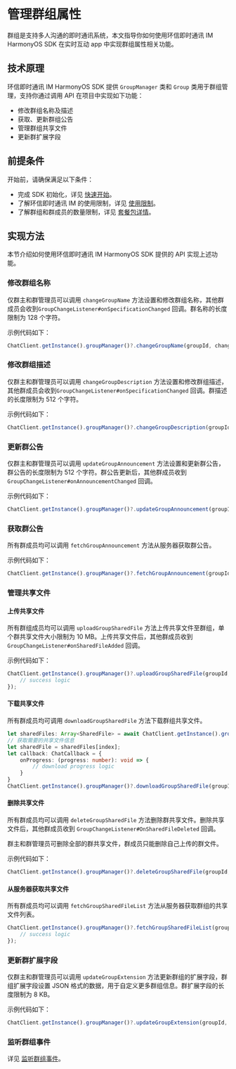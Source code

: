 # 管理群组属性

<Toc />

群组是支持多人沟通的即时通讯系统，本文指导你如何使用环信即时通讯 IM HarmonyOS SDK 在实时互动 app 中实现群组属性相关功能。

## 技术原理

环信即时通讯 IM HarmonyOS SDK 提供 `GroupManager` 类和 `Group` 类用于群组管理，支持你通过调用 API 在项目中实现如下功能：

- 修改群组名称及描述
- 获取、更新群组公告
- 管理群组共享文件
- 更新群扩展字段

## 前提条件

开始前，请确保满足以下条件：

- 完成 SDK 初始化，详见 [快速开始](quickstart.html)。
- 了解环信即时通讯 IM 的使用限制，详见 [使用限制](/product/limitation.html)。
- 了解群组和群成员的数量限制，详见 [套餐包详情](https://www.easemob.com/pricing/im)。

## 实现方法

本节介绍如何使用环信即时通讯 IM HarmonyOS SDK 提供的 API 实现上述功能。

### 修改群组名称

仅群主和群管理员可以调用 `changeGroupName` 方法设置和修改群组名称，其他群成员会收到`GroupChangeListener#onSpecificationChanged` 回调。群名称的长度限制为 128 个字符。

示例代码如下：

```typescript
ChatClient.getInstance().groupManager()?.changeGroupName(groupId, changedGroupName).then(res => console.log(res.groupName()));
```

### 修改群组描述

仅群主和群管理员可以调用 `changeGroupDescription` 方法设置和修改群组描述，其他群成员会收到`GroupChangeListener#onSpecificationChanged` 回调。群描述的长度限制为 512 个字符。

示例代码如下：

```typescript
ChatClient.getInstance().groupManager()?.changeGroupDescription(groupId, description).then(res => console.log(res.description()));
```

### 更新群公告

仅群主和群管理员可以调用 `updateGroupAnnouncement` 方法设置和更新群公告，群公告的长度限制为 512 个字符。群公告更新后，其他群成员收到 `GroupChangeListener#onAnnouncementChanged` 回调。

示例代码如下：

```typescript
ChatClient.getInstance().groupManager()?.updateGroupAnnouncement(groupId, announcement).then(res => console.log(res.announcement()));
```

### 获取群公告

所有群成员均可以调用 `fetchGroupAnnouncement` 方法从服务器获取群公告。

示例代码如下：

```typescript
ChatClient.getInstance().groupManager()?.fetchGroupAnnouncement(groupId).then(res => console.log(res.announcement()));
```

### 管理共享文件

#### 上传共享文件

所有群组成员均可以调用 `uploadGroupSharedFile` 方法上传共享文件至群组，单个群共享文件大小限制为 10 MB。上传共享文件后，其他群成员收到 `GroupChangeListener#onSharedFileAdded` 回调。

示例代码如下：

```typescript
ChatClient.getInstance().groupManager()?.uploadGroupSharedFile(groupId, filePath, callBack).then((res: SharedFile)=> {
    // success logic
});
```

#### 下载共享文件

所有群成员均可调用 `downloadGroupSharedFile` 方法下载群组共享文件。

```typescript
let sharedFiles: Array<SharedFile> = await ChatClient.getInstance().groupManager()?.fetchGroupSharedFileList(groupId, pageNum, pageSize);
// 获取需要的共享文件信息
let sharedFile = sharedFiles[index];
let callback: ChatCallback = {
    onProgress: (progress: number): void => {
        // download progress logic
    }
}
ChatClient.getInstance().groupManager()?.downloadGroupSharedFile(groupId, sharedFile.getFileId(), savePath, callback).then(()=> console.log("download success"));
```

#### 删除共享文件

所有群成员均可以调用 `deleteGroupSharedFile` 方法删除群共享文件。删除共享文件后，其他群成员收到 `GroupChangeListener#OnSharedFileDeleted` 回调。

群主和群管理员可删除全部的群共享文件，群成员只能删除自己上传的群文件。

示例代码如下：

```typescript
ChatClient.getInstance().groupManager()?.deleteGroupSharedFile(groupId, fileId).then(()=> console.log("delete success"));
```

#### 从服务器获取共享文件

所有群成员均可以调用 `fetchGroupSharedFileList` 方法从服务器获取群组的共享文件列表。

```typescript
ChatClient.getInstance().groupManager()?.fetchGroupSharedFileList(groupId, pageNum, pageSize).then((res)=> {
    // success logic
});
```

### 更新群扩展字段

仅群主和群管理员可以调用 `updateGroupExtension` 方法更新群组的扩展字段，群组扩展字段设置 JSON 格式的数据，用于自定义更多群组信息。群扩展字段的长度限制为 8 KB。

示例代码如下：

```typescript
ChatClient.getInstance().groupManager()?.updateGroupExtension(groupId, extension).then(res => console.log(res.extension()));
```

### 监听群组事件

详见 [监听群组事件](group_manage.html#监听群组事件)。
